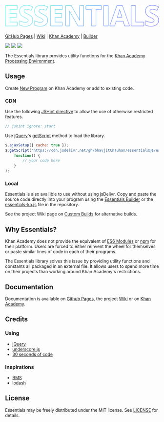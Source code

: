 ![Essentials Logo](https://github.com/bhavjitChauhan/Essentials/blob/master/logo.png?raw=true)
---

[GitHub Pages](https://bhavjitchauhan.github.io/Essentials) |
[Wiki](https://github.com/bhavjitChauhan/Essentials/wiki) |
[Khan Academy](https://www.khanacademy.org/profile/bhavjitChauhan/projects) |
[Builder](https://bhavjitchauhan.github.io/Essentials/build.html)

[![](https://img.shields.io/github/package-json/v/bhavjitChauhan/Essentials?style=flat-square)](https://github.com/bhavjitChauhan/Essentials/releases)
[![](https://img.shields.io/github/last-commit/bhavjitChauhan/Essentials?style=flat-square)](https://github.com/bhavjitChauhan/Essentials/commits)
[![](https://data.jsdelivr.com/v1/package/gh/bhavjitChauhan/Essentials/badge)](https://www.jsdelivr.com/package/gh/bhavjitChauhan/Essentials)

The Essentials library provides utility functions for the [Khan Academy
Processing Environment](https://www.khanacademy.org/cs/new).

## Usage
Create [New Program](https://www.khanacademy.org/cs/new) on Khan Academy or add to existing code.

### CDN
Use the following [JSHint directive](https://jshint.com/docs/) to allow the use
of otherwise restricted features.
```js
// jshint ignore: start
```

Use [jQuery](https://jquery.com/)'s
[getScript](https://api.jquery.com/jQuery.getScript/) method to load the
library.
```js
$.ajaxSetup({ cache: true });
$.getScript('https://cdn.jsdelivr.net/gh/bhavjitChauhan/essentials@1/essentials.min.js',
    function() {
        // your code here
    }
);
```

### Local
Essentials is also availible to use without using jsDelivr. Copy and paste the source code directly into your program using the [Essentials Builder](https://bhavjitchauhan.github.io/Essentials/build.html) or the [essentials-ka.js](https://github.com/bhavjitChauhan/Essentials/blob/master/build/essentials-ka.js) file in the repository.

See the project Wiki page on [Custom
Builds](https://github.com/bhavjitChauhan/Essentials/wiki/Custom-Builds) for
alternative builds.

## Why Essentials?
Khan Academy does not provide the equivalent of
[ES6 Modules](https://developer.mozilla.org/en-US/docs/Web/JavaScript/Guide/Modules)
or [npm](https://www.npmjs.com/)
for their platform. Users are forced to either reinvent the wheel for themselves
or paste similar lines of code in each of their programs.

The Essentials library solves this issue by providing utility functions and
constants all packaged in an external file. It allows users to spend more time on their projects than working around Khan Academy's restrictions.

## Documentation
Documentation is available on [Github
Pages](https://bhavjitchauhan.github.io/Essentials), the project
[Wiki](https://github.com/bhavjitChauhan/Essentials/wiki/Documentation) or on
[Khan Academy](https://www.khanacademy.org/cs/-/6460530077679616).

## Credits
### Using
 - [jQuery](https://github.com/jquery/jquery)
 - [underscore.js](https://github.com/jashkenas/underscore)
 - [30 seconds of code](https://github.com/30-seconds/30-seconds-of-code)

### Inspirations
 - [BMS](https://www.khanacademy.org/cs/-/6070976254115840)
 - [lodash](https://github.com/lodash/lodash)

## License
Essentials may be freely distributed under the MIT license. See [LICENSE](LICENSE) for details.
